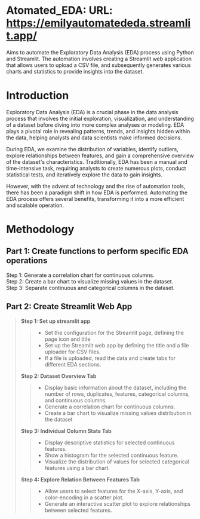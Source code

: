 # Atomated_EDA: URL: https://emilyautomatededa.streamlit.app/
Aims to automate the Exploratory Data Analysis (EDA) process using Python and Streamlit.  The automation involves creating a Streamlit web application that allows users to upload a CSV file, and subsequently generates various charts and statistics to provide insights into the dataset.
# Introduction
Exploratory Data Analysis (EDA) is a crucial phase in the data analysis process that involves the initial exploration, visualization, and understanding of a dataset before diving into more complex analyses or modeling. EDA plays a pivotal role in revealing patterns, trends, and insights hidden within the data, helping analysts and data scientists make informed decisions.

During EDA, we examine  the distribution of variables, identify outliers, explore relationships between features, and gain a comprehensive overview of the dataset's characteristics. Traditionally, EDA has been a manual and time-intensive task, requiring analysts to create numerous plots, conduct statistical tests, and iteratively explore the data to gain insights.

However, with the advent of technology and the rise of automation tools, there has been a paradigm shift in how EDA is performed. Automating the EDA process offers several benefits, transforming it into a more efficient and scalable operation.
# Methodology
## Part 1: Create functions to perform specific EDA operations
Step 1:  Generate a correlation chart for continuous columns.<br>
Step 2: Create a bar chart to visualize missing values in the dataset.<br>
Step 3: Separate continuous and categorical columns in the dataset.<br>
## Part 2: Create Streamlit Web App<br>
> **Step 1: Set up streamlit app**  <br>
>
>> * Set the configuration for the Streamlit page, defining the page icon and title  <br>
>> * Set up the Streamlit web app by defining the title and a file uploader for CSV files.  <br>
>> * If a file is uploaded, read the data and create tabs for different EDA sections.  <br>
>
> **Step 2: Dataset Overview Tab**  <br>
>
>> * Display basic information about the dataset, including the number of rows, duplicates, features, categorical columns, and continuous columns.  <br>
>> * Generate a correlation chart for continuous columns.  <br>
>> * Create a bar chart to visualize missing values distribution in the dataset  <br>
>
> **Step 3: Individual Column Stats Tab** <br>
>
>> * Display descriptive statistics for selected continuous features.  <br>
>> * Show a histogram for the selected continuous feature.  <br>
>> * Visualize the distribution of values for selected categorical features using a bar chart.  <br>
>
> **Step 4: Explore Relation Between Features Tab**  <br>
>
>> * Allow users to select features for the X-axis, Y-axis, and color-encoding in a scatter plot.  <br>
>> * Generate an interactive scatter plot to explore relationships between selected features.  <br>





